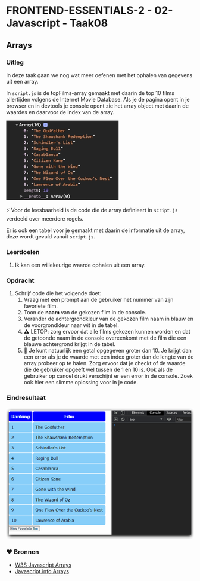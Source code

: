 # FRONTEND-ESSENTIALS-2 - 02-Javascript - Taak08

## Arrays

### Uitleg

In deze taak gaan we nog wat meer oefenen met het ophalen van gegevens uit een array.

In `script.js` is de topFilms-array gemaakt met daarin de top 10 films allertijden volgens de Internet Movie Database. Als je de pagina opent in je browser en in devtools je console opent zie het array object met daarin de waardes en daarvoor de index van de array. 

![](img/array-console-log.jpg)

:zap: Voor de leesbaarheid is de code die de array definieert in `script.js` verdeeld over meerdere regels.

Er is ook een tabel voor je gemaakt met daarin de informatie uit de array, deze wordt gevuld vanuit `script.js`.

### Leerdoelen

1. Ik kan een willekeurige waarde ophalen uit een array.

### Opdracht

1. Schrijf code die het volgende doet:
   1. Vraag met een prompt aan de gebruiker het nummer van zijn favoriete film.
   2. Toon de **naam** van de gekozen film in de console.
   3. Verander de achtergrondkleur van de gekozen film naam in blauw en de voorgrondkleur naar wit in de tabel.
   4. :warning: LETOP: zorg ervoor dat alle films gekozen kunnen worden en dat de getoonde naam in de console overeenkomt met de film die een blauwe achtergrond krijgt in de tabel.
   5. :rocket: Je kunt natuurlijk een getal opgegeven groter dan 10. Je krijgt dan een error als je de waarde met een index groter dan de lengte van de array probeer op te halen. Zorg ervoor dat je checkt of de waarde die de gebruiker opgeeft wel tussen de 1 en 10 is. Ook als de gebruiker op cancel drukt verschijnt er een error in de console. Zoek ook hier een slimme oplossing voor in je code.

### Eindresultaat

![Eindresultaat](img/eindresultaat-topFilms.gif)

### :heart: Bronnen

* [W3S Javascript Arrays](https://www.w3schools.com/js/js_arrays.asp)
* [Javascript.info Arrays](https://javascript.info/array)